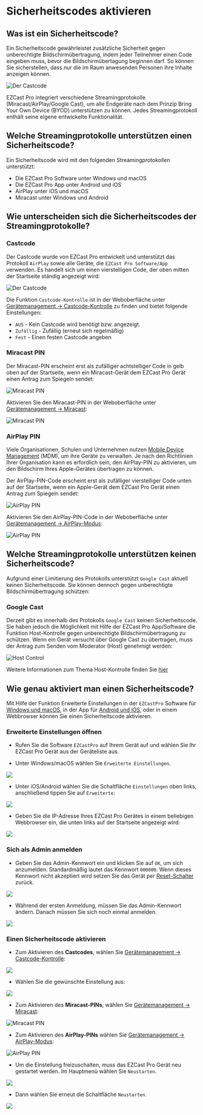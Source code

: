 # Sicherheitscodes aktivieren

## Was ist ein Sicherheitscode?

Ein Sicherheitscode gewährleistet zusätzliche Sicherheit gegen unberechtigte Bildschirmübertragung, indem jeder Teilnehmer einen Code eingeben muss, bevor die Bildschirmübertagung beginnen darf. So können Sie sicherstellen, dass nur die im Raum anwesenden Personen ihre Inhalte anzeigen können. 

![Der Castcode](/assets/img/enter.castcode.png)

EZCast Pro integriert verschiedene Streamingprotokolle (Miracast/AirPlay/Google Cast), um alle Endgeräte nach dem Prinzip Bring Your Own Device (BYOD) unterstützen zu können. Jedes Streamingprotokoll enthält seine eigene entwickelte Funktionalität.

## Welche Streamingprotokolle unterstützen einen Sicherheitscode?

Ein Sicherheitscode wird mit den folgenden Streamingprotokollen unterstützt:

* Die EZCast Pro Software unter Windows und macOS
* Die EZCast Pro App unter Android und iOS
* AirPlay unter iOS und macOS
* Miracast unter Windows und Android

## Wie unterscheiden sich die Sicherheitscodes der Streamingprotokolle?

### Castcode

Der Castcode wurde von EZCast Pro entwickelt und unterstützt das Protokoll `AirPlay` sowie alle Geräte, die `EZCast Pro Software/App` verwenden. Es handelt sich um einen vierstelligen Code, der oben mitten der Startseite ständig angezeigt wird:

![Der Castcode](/assets/img/B10_Castcode.png)

Die Funktion `Castcode-Kontrolle` ist in der Weboberfläche unter [Gerätemanagement -> Castcode-Kontrolle](adv.settings.md#Castcode) zu finden und bietet folgende Einstellungen:

* `AUS` - Kein Castcode wird benötigt bzw. angezeigt.
* `Zufällig` - Zufällig (erneut sich regelmäßig)
* `Fest` - Einen festen Castcode angeben

### Miracast PIN 

Der Miracast-PIN erscheint erst als zufälliger achtstelliger Code in gelb oben auf der Startseite, wenn ein Miracast-Gerät dem EZCast Pro Gerät einen Antrag zum Spiegeln sendet:

![Miracast PIN ](/assets/img/ProIIDongle_MiracastPin.png)
 
Aktivieren Sie den Miracast-PIN in der Weboberfläche unter [Gerätemanagement -> Miracast](adv.settings.md#Miracast):

![Miracast PIN ](/assets/img/Miracast.pin.png)

### AirPlay PIN

Viele Organisationen, Schulen und Unternehmen nutzen [Mobile Device Management](https://support.apple.com/de-de/guide/deployment-education/edu1c1be3511/web) (MDM), um ihre Geräte zu verwalten. Je nach den Richtlinien Ihrer Organisation kann es erfordlich sein, den AirPlay-PIN zu aktivieren, um den Bildschirm Ihres Apple-Gerätes übertragen zu können.

Der AirPlay-PIN-Code erscheint erst als zufälliger vierstelliger Code unten auf der Startseite, wenn ein Apple-Gerät dem EZCast Pro Gerät einen Antrag zum Spiegeln sendet:

![AirPlay PIN](/assets/img/airplay.pin.png)
 
Aktivieren Sie den AirPlay-PIN-Code in der Weboberfläche unter [Gerätemanagement -> AirPlay-Modus](adv.settings.md#AirPlayMode):

![AirPlay PIN](/assets/img/ezcastpro.II.AirPlay.Settings.activate.png)

## Welche Streamingprotokolle unterstützen keinen Sicherheitscode?

Aufgrund einer Limitierung des Protokolls unterstützt `Google Cast` aktuell keinen Sicherheitscode. Sie können dennoch gegen unberechtigte Bildschirmübertragung schützen:

### Google Cast

Derzeit gibt es innerhalb des Protokolls `Google Cast` keinen Sicherheitscode. Sie haben jedoch die Möglichkeit mit Hilfe der EZCast Pro App/Software die Funktion Host-Kontrolle gegen unberechtigte Bildschirmübertragung zu schützen. Wenn ein Gerät  versucht über Google Cast zu übertragen, muss der Antrag zum Senden vom Moderator (Host) genehmigt werden:

![Host Control](/assets/img/AppHostKontrolle.png)

Weitere Informationen zum Thema Host-Kontrolle finden Sie [hier](ezcastproapp.md#hostcontrol)

## Wie genau aktiviert man einen Sicherheitscode?

Mit Hilfe der Funktion Erweiterte Einstellungen in der `EZCastPro` Software für [Windows und macOS](quickstart.md#InstallSoftware), in der App für [Android und iOS](quickstart.md#InstallApp), oder in einem Webbrowser können Sie einen Sicherheitscode aktivieren.

### Erweiterte Einstellungen öffnen

* Rufen Sie die Software `EZCastPro` auf Ihrem Gerät auf und wählen Sie Ihr EZCast Pro Gerät aus der Geräteliste aus.

* Unter Windows/macOS wählen Sie `Erweiterte Einstellungen`.

![](/assets/img/Win-App-Advanced-Settings.png)

* Unter iOS/Android wählen Sie die Schaltfläche `Einstellungen` oben links, anschließend tippen Sie auf `Erweiterte`:

![](/assets/img/iOS_adv-settings.png)

* Geben Sie die IP-Adresse Ihres EZCast Pro Gerätes in einem beliebigen Webbrowser ein, die unten links auf der Startseite angezeigt wird:

![](/assets/img/ProDongleII_connected_to_router.png)

### Sich als Admin anmelden

* Geben Sie das Admin-Kennwort ein und klicken Sie auf `OK`, um sich anzumelden. Standardmäßig lautet das Kennwort `000000`. Wenn dieses Kennwort nicht akzeptiert wird setzen Sie das Gerät per [Reset-Schalter](reset.md#hardreset) zurück.

![](/assets/img/EZCastII_Login.png)

* Während der ersten Anmeldung, müssen Sie das Admin-Kennwort ändern. Danach müssen Sie sich noch einmal anmelden.

![](/assets/img/new_password.png)

### Einen Sicherheitscode aktivieren

* Zum Aktivieren des **Castcodes**, wählen Sie [Gerätemanagement -> Castcode-Kontrolle](adv.settings.md#Castcode):

![](/assets/img/ezcastpro.II.devicemanagement.castcode.png)

* Wählen Sie die gewünschte Einstellung aus:

![](/assets/img/ezcastpro.II.select.castcode.png)

* Zum Aktivieren des **Miracast-PINs**, wählen Sie [Gerätemanagement -> Miracast](adv.settings.md#Miracast):

![Miracast PIN ](/assets/img/Miracast.pin.png)

* Zum Aktivieren des **AirPlay-PINs** wählen Sie [Gerätemanagement -> AirPlay-Modus](adv.settings.md#AirPlayMode):

![AirPlay PIN](/assets/img/ezcastpro.II.AirPlay.Settings.activate.png)

* Um die Einstellung freizuschalten, muss das EZCast Pro Gerät neu gestartet werden. Im Hauptmenü wählen Sie `Neustarten`.

![](/assets/img/prostickII_menu.neustart.png)

* Dann wählen Sie erneut die Schaltfläche `Neustarten`.

![](/assets/img/restart.jpg)

